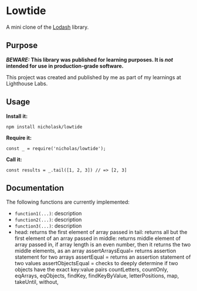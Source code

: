 # Lowtide

A mini clone of the [Lodash](https://lodash.com) library.

## Purpose

**_BEWARE:_ This library was published for learning purposes. It is _not_ intended for use in production-grade software.**

This project was created and published by me as part of my learnings at Lighthouse Labs. 

## Usage

**Install it:**

`npm install nicholask/lowtide`

**Require it:**

`const _ = require('nicholas/lowtide');`

**Call it:**

`const results = _.tail([1, 2, 3]) // => [2, 3]`

## Documentation

The following functions are currently implemented:

* `function1(...)`: description
* `function2(...)`: description
* `function3(...)`: description
* head: returns the first element of array passed in
  tail: returns all but the first element of an array passed in
  middle: returns middle element of array passed in, if array length is an even number, then it returns the two middle elements, as an array
  assertArraysEqual= returns assertion statement for two arrays
  assertEqual = returns an assertion statement of two values
  assertObjectsEqual = checks to deeply determine if two objects have the exact key:value pairs
  countLetters,
  countOnly,
  eqArrays,
  eqObjects,
  findKey,
  findKeyByValue,
  letterPositions,
  map,
  takeUntil,
  without,